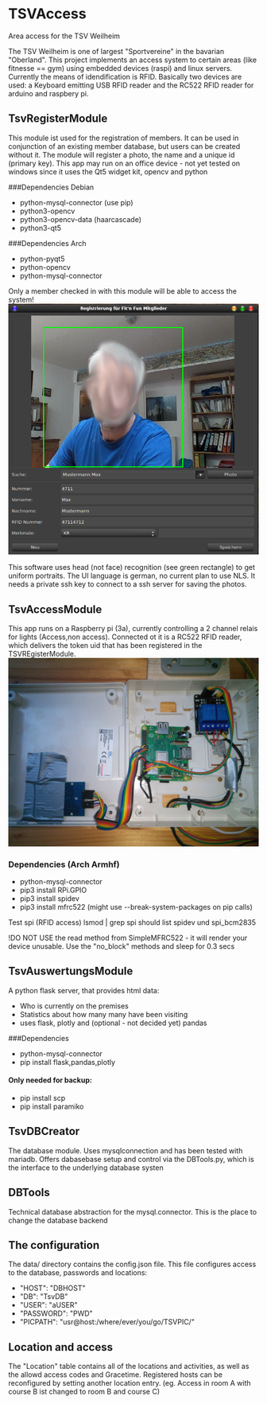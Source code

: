 # TSVAccess
Area access for the TSV Weilheim

The TSV Weilheim is one of largest "Sportvereine" in the bavarian "Oberland". This project implements an access system to certain areas (like fitnesse == gym) using embedded devices (raspi) and linux servers. 
Currently the means of idendification is RFID. Basically two devices are used: a Keyboard emitting USB RFID reader and the RC522 RFID reader for arduino and raspbery pi.


## TsvRegisterModule
This module ist used for the registration of members. It can be used in conjunction of an existing member database, but users can be created without it.
The module will register a photo, the name and a unique id (primary key). This app may run on an office device - not yet tested on windows since it uses the Qt5 widget kit, opencv and python 

###Dependencies Debian
* python-mysql-connector (use pip)
* python3-opencv
* python3-opencv-data (haarcascade)
* python3-qt5

###Dependencies Arch
* python-pyqt5
* python-opencv
* python-mysql-connector

Only a member checked in with this module will be able to access the system!
![Screenshot](https://github.com/kanehekili/TSVAccess/blob/main/TSV-Register.png)

This software uses head (not face) recognition (see green rectangle) to get uniform portraits. The UI language is german, no current plan to use NLS. It needs a private ssh key to connect to a ssh server for saving the photos.

## TsvAccessModule
This app runs on a Raspberry pi (3a), currently controlling a 2 channel relais for lights (Access,non access). Connected ot it is a RC522 RFID reader, which delivers the token uid that has been registered in the TSVREgisterModule.
![Screenshot](https://github.com/kanehekili/TSVAccess/blob/main/Hardware1.jpg)

### Dependencies (Arch Armhf)
* python-mysql-connector
* pip3 install RPi.GPIO
* pip3 install spidev
* pip3 install mfrc522
(might use  --break-system-packages on pip calls)

Test spi (RFID access)
lsmod | grep spi
should list spidev und spi_bcm2835

!DO NOT USE the read method from SimpleMFRC522 - it will render your device unusable.  Use the "no_block" methods and sleep for 0.3 secs



## TsvAuswertungsModule 
A python flask server, that provides html data:
 * Who is currently on the premises
 * Statistics about how many many have been visiting
 * uses flask, plotly and (optional - not decided yet) pandas

###Dependencies
* python-mysql-connector
* pip install flask,pandas,plotly

#### Only needed for backup:
* pip install scp  
* pip install paramiko


## TsvDBCreator
The database module. Uses mysqlconnection and has been tested with mariadb. Offers dabasebase setup and control via the DBTools.py, which is the interface to the underlying database systen

## DBTools
Technical database abstraction for the mysql.connector. This is the place to change the database backend 

## The configuration
The data/ directory contains the config.json file. This file configures access to the database, passwords and locations:

 * "HOST": "DBHOST"
 * "DB": "TsvDB"
 * "USER": "aUSER"
 * "PASSWORD": "PWD"
 * "PICPATH": "usr@host:/where/ever/you/go/TSVPIC/"

## Location and access
The "Location" table contains all of the locations and activities, as well as the allowd access codes and Gracetime.
Registered hosts can be reconfigured by setting another location entry.
(eg. Access in room A with course B ist changed to room B and course C) 
